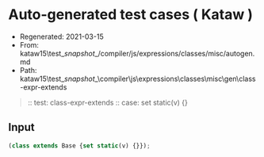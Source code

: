 # Auto-generated test cases ( Kataw )
- Regenerated: 2021-03-15
- From: kataw15\test\__snapshot__/compiler/js/expressions/classes/misc/autogen.md
- Path: kataw15\test\__snapshot__\compiler\js\expressions\classes\misc\gen\class-expr-extends
> :: test: class-expr-extends
> :: case: set static(v) {}
## Input

`````js
(class extends Base {set static(v) {}});
`````
